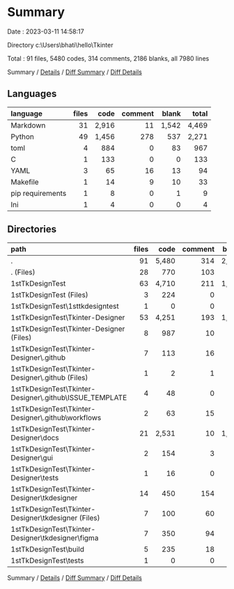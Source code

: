 # Summary

Date : 2023-03-11 14:58:17

Directory c:\\Users\\bhati\\hello\\Tkinter

Total : 91 files,  5480 codes, 314 comments, 2186 blanks, all 7980 lines

Summary / [Details](details.md) / [Diff Summary](diff.md) / [Diff Details](diff-details.md)

## Languages
| language | files | code | comment | blank | total |
| :--- | ---: | ---: | ---: | ---: | ---: |
| Markdown | 31 | 2,916 | 11 | 1,542 | 4,469 |
| Python | 49 | 1,456 | 278 | 537 | 2,271 |
| toml | 4 | 884 | 0 | 83 | 967 |
| C | 1 | 133 | 0 | 0 | 133 |
| YAML | 3 | 65 | 16 | 13 | 94 |
| Makefile | 1 | 14 | 9 | 10 | 33 |
| pip requirements | 1 | 8 | 0 | 1 | 9 |
| Ini | 1 | 4 | 0 | 0 | 4 |

## Directories
| path | files | code | comment | blank | total |
| :--- | ---: | ---: | ---: | ---: | ---: |
| . | 91 | 5,480 | 314 | 2,186 | 7,980 |
| . (Files) | 28 | 770 | 103 | 240 | 1,113 |
| 1stTkDesignTest | 63 | 4,710 | 211 | 1,946 | 6,867 |
| 1stTkDesignTest (Files) | 3 | 224 | 0 | 22 | 246 |
| 1stTkDesignTest\\1sttkdesigntest | 1 | 0 | 0 | 1 | 1 |
| 1stTkDesignTest\\Tkinter-Designer | 53 | 4,251 | 193 | 1,844 | 6,288 |
| 1stTkDesignTest\\Tkinter-Designer (Files) | 8 | 987 | 10 | 220 | 1,217 |
| 1stTkDesignTest\\Tkinter-Designer\\.github | 7 | 113 | 16 | 31 | 160 |
| 1stTkDesignTest\\Tkinter-Designer\\.github (Files) | 1 | 2 | 1 | 3 | 6 |
| 1stTkDesignTest\\Tkinter-Designer\\.github\\ISSUE_TEMPLATE | 4 | 48 | 0 | 18 | 66 |
| 1stTkDesignTest\\Tkinter-Designer\\.github\\workflows | 2 | 63 | 15 | 10 | 88 |
| 1stTkDesignTest\\Tkinter-Designer\\docs | 21 | 2,531 | 10 | 1,369 | 3,910 |
| 1stTkDesignTest\\Tkinter-Designer\\gui | 2 | 154 | 3 | 41 | 198 |
| 1stTkDesignTest\\Tkinter-Designer\\tests | 1 | 16 | 0 | 7 | 23 |
| 1stTkDesignTest\\Tkinter-Designer\\tkdesigner | 14 | 450 | 154 | 176 | 780 |
| 1stTkDesignTest\\Tkinter-Designer\\tkdesigner (Files) | 7 | 100 | 60 | 36 | 196 |
| 1stTkDesignTest\\Tkinter-Designer\\tkdesigner\\figma | 7 | 350 | 94 | 140 | 584 |
| 1stTkDesignTest\\build | 5 | 235 | 18 | 78 | 331 |
| 1stTkDesignTest\\tests | 1 | 0 | 0 | 1 | 1 |

Summary / [Details](details.md) / [Diff Summary](diff.md) / [Diff Details](diff-details.md)